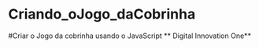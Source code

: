 # Criando_oJogo_daCobrinha
 #Criar o Jogo da cobrinha usando o JavaScript 
 ** Digital Innovation One**
